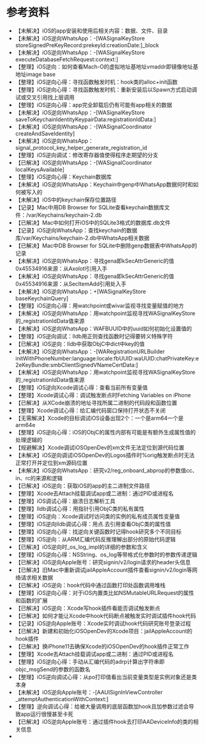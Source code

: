 # 参考资料

* 【未解决】iOS的app安装和使用后相关内容：数据、文件、目录
* 【未解决】iOS逆向WhatsApp：-[WASignalKeyStore storeSignedPreKeyRecord:prekeyId:creationDate:]_block
* 【未解决】iOS逆向WhatsApp：-[WASignalKeyStore executeDatabaseFetchRequest:context:]
* 【整理】iOS逆向：如何查看Mach-O的虚拟地址基地址vmaddr即镜像地址基地址image base
* 【整理】iOS逆向心得：寻找函数触发时机：hook类的alloc+init函数
* 【整理】iOS逆向心得：寻找函数触发时机：重新安装后以Spawn方式启动调试或交叉引用找上层调用
* 【整理】iOS逆向心得：app完全卸载后仍有可能有app相关的数据
* 【未解决】iOS逆向WhatsApp：-[WASignalKeyStore saveToKeychainIdentityKeypairData:registrationIdData:]
* 【未解决】iOS逆向WhatsApp：-[WASignalCoordinator createAndSaveIdentity]
* 【未解决】iOS逆向WhatsApp：signal_protocol_key_helper_generate_registration_id
* 【整理】iOS逆向调试：修改寄存器值使得程序走期望的分支
* 【已解决】iOS逆向WhatsApp：-[WASignalCoordinator localKeysAvailable]
* 【整理】iOS逆向心得：Keychain数据库
* 【未解决】iOS逆向WhatsApp：Keychain中genp中WhatsApp数据何时和如何被写入的
* 【未解决】iOS中的keychain保存位置路径
* 【记录】Mac中用DB Browser for SQLite查看keychain数据库文件：/var/Keychains/keychain-2.db
* 【已解决】Mac中如何打开iOS中的SQLite3格式的数据库.db文件
* 【记录】iOS逆向WhatsApp：查找keychain的数据库/var/Keychains/keychain-2.db中WhatsApp相关数据
* 【已解决】Mac中DB Browser for SQLite中删除genp数据表中WhatsApp的记录
* 【未解决】iOS逆向WhatsApp：寻找gena即kSecAttrGeneric的值0x45534916来源：从Axolotl引用入手
* 【未解决】iOS逆向WhatsApp：寻找gena即kSecAttrGeneric的值0x45534916来源：从SecItemAdd引用处入手
* 【未解决】iOS逆向WhatsApp：+[WASignalKeyStore baseKeychainQuery]
* 【整理】iOS逆向心得：用watchpoint或wivar监视寻找变量赋值的地方
* 【未解决】iOS逆向WhatsApp：用watchpoint监视寻找WASignalKeyStore的_registrationIdData值来源
* 【未解决】iOS逆向WhatsApp：WAFBUUID中的uuid如何初始化设置值的
* 【整理】iOS逆向调试：lldb用正则查找函数时记得要转义特殊字符
* 【已解决】iOS逆向：lldb中获取ObjC中dict中key的值
* 【未解决】iOS逆向WhatsApp：-[WARegistrationURLBuilder initWithPhoneNumber:language:locale:fbUUID:waUUID:chatPrivateKey:e2eKeyBundle:smbClientSignedVNameCertData:]
* 【未解决】iOS逆向WhatsApp：用watchpoint监视寻找WASignalKeyStore的_registrationIdData值来源
* 【整理】iOS逆向Xcode调试心得：查看当前所有变量值
* 【整理】Xcode调试心得：调试触发断点时Fetching Variables on iPhone
* 【已解决】从XCode崩溃的地址寻找所属二进制的代码段和函数位置
* 【整理】Xcode调试心得：给汇编代码窗口保持打开状态不关闭
* 【无需解决】Xcode的目标调试iOS设备出现2个：一个是arm64一个是arm64e
* 【整理】iOS逆向心得：iOS的ObjC的属性内部有可能是有额外生成属性值的处理逻辑的
* 【规避解决】Xcode调试iOSOpenDev的xm文件无法定位到源代码位置
* 【未解决】iOS逆向调试iOSOpenDev的Logos插件时%orig触发断点时无法正常打开并定位到xm源码位置
* 【未解决】iOS逆向WhatsApp：研究v2/reg_onboard_abprop的参数值cc、in、rc的来源和逻辑
* 【已解决】iOS逆向：获取iOS的app的主二进制文件路径
* 【整理】Xcode去Attach挂载调试app或二进制：通过PID或进程名
* 【整理】iOS调试心得：崩溃日志解析工具
* 【整理】lldb调试心得：用指针引用ObjC类的私有属性
* 【整理】iOS逆向：Xcode调试时访问类的实例的私有成员属性变量值
* 【整理】iOS逆向lldb调试心得：用点.去引用查看ObjC类的属性值
* 【整理】iOS逆向心得：找逆向关键函数时记得hook研究多个不同目标
* 【整理】iOS逆向：从ARM汇编代码反推理解出部分的原始代码逻辑
* 【已解决】iOS逆向时_os_log_impl的详细的参数和含义
* 【整理】iOS逆向心得：NSString、os_log等带格式化参数时的参数传递逻辑
* 【已解决】iOS逆向Apple账号：研究signin/v2/login请求的header头信息
* 【已解决】旧Mac中重新调试jailAppleAccount插件查看signin/v2/login等网络请求相关数据
* 【已解决】iOS逆向：hook代码中通过函数打印处函数调用堆栈
* 【整理】iOS逆向心得：对于iOS内置类比如NSMutableURLRequest的属性和函数的扩展
* 【已解决】iOS逆向：Xcode写hook插件看能否调试触发断点
* 【已解决】如何才能让Xcode中hook代码断点被触发实时调试插件hook代码
* 【记录】iOS逆向Apple账号：Xcode实时调试hook代码研究账号登录过程
* 【已解决】新建和初始化iOSOpenDev的Xcode项目：jailAppleAccount的hook插件
* 【已解决】换iPhone11去确保Xcode的iOSOpenDev的hook插件正常工作
* 【整理】Xcode去Attach挂载调试app或二进制：通过PID或进程名
* 【整理】iOS逆向心得：手动从汇编代码的adrp计算出字符串即objc_msgSend的参数的函数名
* 【整理】iOS逆向调试心得：从po打印值看出当前变量类型是实例对象还是类本身
* 【未解决】iOS逆向Apple账号：-[AAUISignInViewController _attemptAuthenticationWithContext:]
* 【整理】逆向调试心得：给被大量调用的底层函数加hook且加参数过滤会导致app运行很慢甚至卡死
* 【已解决】iOS逆向Apple账号：通过插件hook去打印AADeviceInfo的类的相关信息
* 